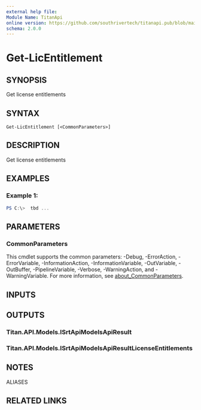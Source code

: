 ```yaml
---
external help file:
Module Name: TitanApi
online version: https://github.com/southrivertech/titanapi.pub/blob/main/sdk/powershell/readme.md
schema: 2.0.0
---
```


# Get-LicEntitlement

## SYNOPSIS
Get license entitlements

## SYNTAX

```
Get-LicEntitlement [<CommonParameters>]
```

## DESCRIPTION
Get license entitlements

## EXAMPLES

### Example 1:
```powershell
PS C:\>  tbd ...


```



## PARAMETERS

### CommonParameters
This cmdlet supports the common parameters: -Debug, -ErrorAction, -ErrorVariable, -InformationAction, -InformationVariable, -OutVariable, -OutBuffer, -PipelineVariable, -Verbose, -WarningAction, and -WarningVariable. For more information, see [about_CommonParameters](http://go.microsoft.com/fwlink/?LinkID=113216).

## INPUTS

## OUTPUTS

### Titan.API.Models.ISrtApiModelsApiResult

### Titan.API.Models.ISrtApiModelsApiResultLicenseEntitlements

## NOTES

ALIASES

## RELATED LINKS


